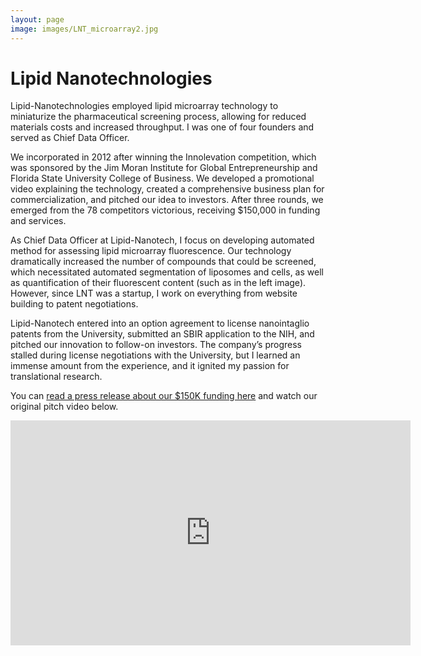 ```yaml
---
layout: page
image: images/LNT_microarray2.jpg
---
```

# Lipid Nanotechnologies

Lipid-Nanotechnologies employed lipid microarray technology to miniaturize the pharmaceutical screening process, allowing for reduced materials costs and increased throughput. I was one of four founders and served as Chief Data Officer. 

We incorporated in 2012 after winning the Innolevation competition, which was sponsored by the Jim Moran Institute for Global Entrepreneurship and Florida State University College of Business. We developed a promotional video explaining the technology, created a comprehensive business plan for commercialization, and pitched our idea to investors. After three rounds, we emerged from the 78 competitors victorious, receiving $150,000 in funding and services. 

As Chief Data Officer at Lipid-Nanotech, I focus on developing automated method for assessing lipid microarray fluorescence. Our technology dramatically increased the number of compounds that could be screened, which necessitated automated segmentation of liposomes and cells, as well as quantification of their fluorescent content (such as in the left image). However, since LNT was a startup, I work on everything from website building to patent negotiations.

Lipid-Nanotech entered into an option agreement to license nanointaglio patents from the University, submitted an SBIR application to the NIH, and pitched our innovation to follow-on investors. The company’s progress stalled during license negotiations with the University, but I learned an immense amount from the experience, and it ignited my passion for translational research.

You can [read a press release about our $150K funding here][1] and watch our original pitch video below.

<iframe width="640" height="360" src="https://www.youtube.com/embed/HE7rgtaJ_AY?controls=0&amp;showinfo=0" frameborder="0" allowfullscreen></iframe>

[1]: https://news.fsu.edu/news/science-technology/2012/04/15/biological-science-majors-emerge-top-winners-innolevation-challenge/

[comment]: <> (http://www.lipidnanotech.net/)
[comment]: <> (https://www.youtube.com/embed/HE7rgtaJ_AY
)
[comment]: <> (https://news.fsu.edu/news/science-technology/2012/04/15/biological-science-majors-emerge-top-winners-innolevation-challenge/)
